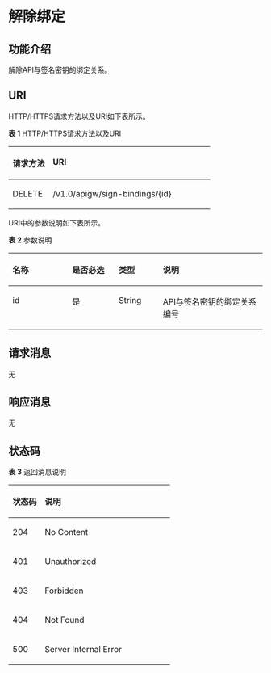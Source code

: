# 解除绑定<a name="ZH-CN_TOPIC_0000001082135139"></a>

## 功能介绍<a name="zh-cn_topic_0118924557_section14755569"></a>

解除API与签名密钥的绑定关系。

## URI<a name="zh-cn_topic_0118924557_section65691257"></a>

HTTP/HTTPS请求方法以及URI如下表所示。

**表 1**  HTTP/HTTPS请求方法以及URI

<a name="zh-cn_topic_0118924557_table19817972"></a>
<table><thead align="left"><tr id="zh-cn_topic_0118924557_row17991642"><th class="cellrowborder" valign="top" width="20%" id="mcps1.2.3.1.1"><p id="zh-cn_topic_0118924557_p48036934"><a name="zh-cn_topic_0118924557_p48036934"></a><a name="zh-cn_topic_0118924557_p48036934"></a>请求方法</p>
</th>
<th class="cellrowborder" valign="top" width="80%" id="mcps1.2.3.1.2"><p id="zh-cn_topic_0118924557_p65786413"><a name="zh-cn_topic_0118924557_p65786413"></a><a name="zh-cn_topic_0118924557_p65786413"></a>URI</p>
</th>
</tr>
</thead>
<tbody><tr id="zh-cn_topic_0118924557_row27099257"><td class="cellrowborder" valign="top" width="20%" headers="mcps1.2.3.1.1 "><p id="zh-cn_topic_0118924557_p47556242"><a name="zh-cn_topic_0118924557_p47556242"></a><a name="zh-cn_topic_0118924557_p47556242"></a>DELETE</p>
</td>
<td class="cellrowborder" valign="top" width="80%" headers="mcps1.2.3.1.2 "><p id="zh-cn_topic_0118924557_p26850399"><a name="zh-cn_topic_0118924557_p26850399"></a><a name="zh-cn_topic_0118924557_p26850399"></a>/v1.0/apigw/sign-bindings/{id}</p>
</td>
</tr>
</tbody>
</table>

URI中的参数说明如下表所示。

**表 2**  参数说明

<a name="zh-cn_topic_0118924557_table45261972"></a>
<table><thead align="left"><tr id="zh-cn_topic_0118924557_row64352789"><th class="cellrowborder" valign="top" width="23.46765323467653%" id="mcps1.2.5.1.1"><p id="zh-cn_topic_0118924557_p45193382"><a name="zh-cn_topic_0118924557_p45193382"></a><a name="zh-cn_topic_0118924557_p45193382"></a>名称</p>
</th>
<th class="cellrowborder" valign="top" width="18.36816318368163%" id="mcps1.2.5.1.2"><p id="zh-cn_topic_0118924557_p36785320"><a name="zh-cn_topic_0118924557_p36785320"></a><a name="zh-cn_topic_0118924557_p36785320"></a>是否必选</p>
</th>
<th class="cellrowborder" valign="top" width="17.348265173482652%" id="mcps1.2.5.1.3"><p id="zh-cn_topic_0118924557_p26820930"><a name="zh-cn_topic_0118924557_p26820930"></a><a name="zh-cn_topic_0118924557_p26820930"></a>类型</p>
</th>
<th class="cellrowborder" valign="top" width="40.815918408159185%" id="mcps1.2.5.1.4"><p id="zh-cn_topic_0118924557_p25011741"><a name="zh-cn_topic_0118924557_p25011741"></a><a name="zh-cn_topic_0118924557_p25011741"></a>说明</p>
</th>
</tr>
</thead>
<tbody><tr id="zh-cn_topic_0118924557_row12685153"><td class="cellrowborder" valign="top" width="23.46765323467653%" headers="mcps1.2.5.1.1 "><p id="zh-cn_topic_0118924557_p20864436"><a name="zh-cn_topic_0118924557_p20864436"></a><a name="zh-cn_topic_0118924557_p20864436"></a>id</p>
</td>
<td class="cellrowborder" valign="top" width="18.36816318368163%" headers="mcps1.2.5.1.2 "><p id="zh-cn_topic_0118924557_p12297793"><a name="zh-cn_topic_0118924557_p12297793"></a><a name="zh-cn_topic_0118924557_p12297793"></a>是</p>
</td>
<td class="cellrowborder" valign="top" width="17.348265173482652%" headers="mcps1.2.5.1.3 "><p id="zh-cn_topic_0118924557_p56597166"><a name="zh-cn_topic_0118924557_p56597166"></a><a name="zh-cn_topic_0118924557_p56597166"></a>String</p>
</td>
<td class="cellrowborder" valign="top" width="40.815918408159185%" headers="mcps1.2.5.1.4 "><p id="zh-cn_topic_0118924557_p20967715"><a name="zh-cn_topic_0118924557_p20967715"></a><a name="zh-cn_topic_0118924557_p20967715"></a>API与签名密钥的绑定关系编号</p>
</td>
</tr>
</tbody>
</table>

## 请求消息<a name="zh-cn_topic_0118924557_section54350403"></a>

无

## 响应消息<a name="zh-cn_topic_0118924557_section40306538"></a>

无

## 状态码<a name="zh-cn_topic_0118924557_section19391585"></a>

**表 3**  返回消息说明

<a name="zh-cn_topic_0118924557_table31210887"></a>
<table><thead align="left"><tr id="zh-cn_topic_0118924557_row28095078"><th class="cellrowborder" valign="top" width="20%" id="mcps1.2.3.1.1"><p id="zh-cn_topic_0118924557_p61108822"><a name="zh-cn_topic_0118924557_p61108822"></a><a name="zh-cn_topic_0118924557_p61108822"></a>状态码</p>
</th>
<th class="cellrowborder" valign="top" width="80%" id="mcps1.2.3.1.2"><p id="zh-cn_topic_0118924557_p55154851"><a name="zh-cn_topic_0118924557_p55154851"></a><a name="zh-cn_topic_0118924557_p55154851"></a>说明</p>
</th>
</tr>
</thead>
<tbody><tr id="zh-cn_topic_0118924557_row9677322"><td class="cellrowborder" valign="top" width="20%" headers="mcps1.2.3.1.1 "><p id="zh-cn_topic_0118924557_p45665645"><a name="zh-cn_topic_0118924557_p45665645"></a><a name="zh-cn_topic_0118924557_p45665645"></a>204</p>
</td>
<td class="cellrowborder" valign="top" width="80%" headers="mcps1.2.3.1.2 "><p id="zh-cn_topic_0118924557_p7929744"><a name="zh-cn_topic_0118924557_p7929744"></a><a name="zh-cn_topic_0118924557_p7929744"></a>No Content</p>
</td>
</tr>
<tr id="zh-cn_topic_0118924557_row4258833"><td class="cellrowborder" valign="top" width="20%" headers="mcps1.2.3.1.1 "><p id="zh-cn_topic_0118924557_p9421175"><a name="zh-cn_topic_0118924557_p9421175"></a><a name="zh-cn_topic_0118924557_p9421175"></a>401</p>
</td>
<td class="cellrowborder" valign="top" width="80%" headers="mcps1.2.3.1.2 "><p id="zh-cn_topic_0118924557_p24917747"><a name="zh-cn_topic_0118924557_p24917747"></a><a name="zh-cn_topic_0118924557_p24917747"></a>Unauthorized</p>
</td>
</tr>
<tr id="zh-cn_topic_0118924557_row22933131"><td class="cellrowborder" valign="top" width="20%" headers="mcps1.2.3.1.1 "><p id="zh-cn_topic_0118924557_p45644352"><a name="zh-cn_topic_0118924557_p45644352"></a><a name="zh-cn_topic_0118924557_p45644352"></a>403</p>
</td>
<td class="cellrowborder" valign="top" width="80%" headers="mcps1.2.3.1.2 "><p id="zh-cn_topic_0118924557_p6205054"><a name="zh-cn_topic_0118924557_p6205054"></a><a name="zh-cn_topic_0118924557_p6205054"></a>Forbidden</p>
</td>
</tr>
<tr id="zh-cn_topic_0118924557_row55845487"><td class="cellrowborder" valign="top" width="20%" headers="mcps1.2.3.1.1 "><p id="zh-cn_topic_0118924557_p27190604"><a name="zh-cn_topic_0118924557_p27190604"></a><a name="zh-cn_topic_0118924557_p27190604"></a>404</p>
</td>
<td class="cellrowborder" valign="top" width="80%" headers="mcps1.2.3.1.2 "><p id="zh-cn_topic_0118924557_p15296380"><a name="zh-cn_topic_0118924557_p15296380"></a><a name="zh-cn_topic_0118924557_p15296380"></a>Not Found</p>
</td>
</tr>
<tr id="zh-cn_topic_0118924557_row24835961"><td class="cellrowborder" valign="top" width="20%" headers="mcps1.2.3.1.1 "><p id="zh-cn_topic_0118924557_p65555816"><a name="zh-cn_topic_0118924557_p65555816"></a><a name="zh-cn_topic_0118924557_p65555816"></a>500</p>
</td>
<td class="cellrowborder" valign="top" width="80%" headers="mcps1.2.3.1.2 "><p id="zh-cn_topic_0118924557_p8420904"><a name="zh-cn_topic_0118924557_p8420904"></a><a name="zh-cn_topic_0118924557_p8420904"></a>Server Internal Error</p>
</td>
</tr>
</tbody>
</table>

